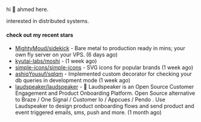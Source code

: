 hi 👋 ahmed here.

interested in distributed systems.

#### check out my recent stars

- [MightyMoud/sidekick](https://github.com/MightyMoud/sidekick) - Bare metal to production ready in mins; your own fly server on your VPS. (6 days ago)
- [kyutai-labs/moshi](https://github.com/kyutai-labs/moshi) -  (1 week ago)
- [simple-icons/simple-icons](https://github.com/simple-icons/simple-icons) - SVG icons for popular brands (1 week ago)
- [ashiqYousuf/sqlqm](https://github.com/ashiqYousuf/sqlqm) - Implemented custom decorator for checking your db queries in development mode (1 week ago)
- [laudspeaker/laudspeaker](https://github.com/laudspeaker/laudspeaker) - 📢 Laudspeaker is an Open Source Customer Engagement and Product Onboarding Platform. Open Source alternative to  Braze /  One Signal / Customer Io / Appcues / Pendo . Use Laudspeaker to design product onboarding flows and send product and event triggered emails, sms, push and more.  (1 month ago)

